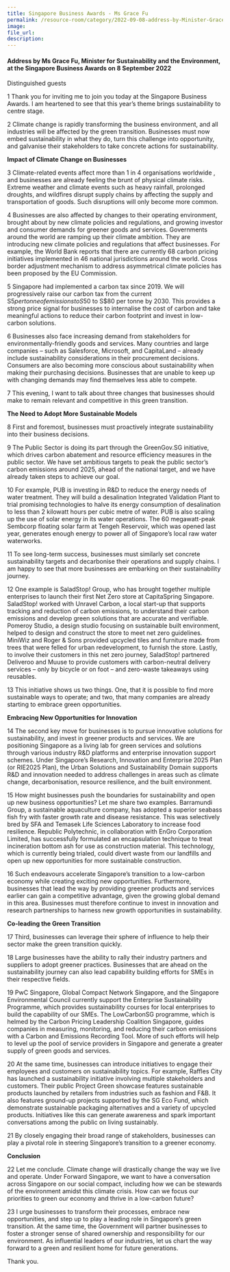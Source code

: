 ```yaml
---  
title: Singapore Business Awards - Ms Grace Fu  
permalink: /resource-room/category/2022-09-08-address-by-Minister-Grace-Fu-at-Singapore-Business-Awards/
image:  
file_url:  
description:  
---  
```


#### Address by Ms Grace Fu, Minister for Sustainability and the Environment, at the Singapore Business Awards on 8 September 2022 

Distinguished guests

1	Thank you for inviting me to join you today at the Singapore Business Awards. I am heartened to see that this year’s theme brings sustainability to centre stage.     

2	Climate change is rapidly transforming the business environment, and all industries will be affected by the green transition. Businesses must now embed sustainability in what they do, turn this challenge into opportunity, and galvanise their stakeholders to take concrete actions for sustainability.    

**Impact of Climate Change on Businesses**

3	Climate-related events affect more than 1 in 4 organisations worldwide , and businesses are already feeling the brunt of physical climate risks. Extreme weather and climate events such as heavy rainfall, prolonged droughts, and wildfires disrupt supply chains by affecting the supply and transportation of goods. Such disruptions will only become more common.   

4	Businesses are also affected by changes to their operating environment, brought about by new climate policies and regulations, and growing investor and consumer demands for greener goods and services. Governments around the world are ramping up their climate ambition. They are introducing new climate policies and regulations that affect businesses. For example, the World Bank reports that there are currently 68 carbon pricing initiatives implemented in 46 national jurisdictions around the world. Cross border adjustment mechanism to address asymmetrical climate policies has been proposed by the EU Commission.   

5	Singapore had implemented a carbon tax since 2019. We will progressively raise our carbon tax from the current S$5 per tonne of emissions to S$50 to S$80 per tonne by 2030. This provides a strong price signal for businesses to internalise the cost of carbon and take meaningful actions to reduce their carbon footprint and invest in low-carbon solutions.   

6	Businesses also face increasing demand from stakeholders for environmentally-friendly goods and services. Many countries and large companies – such as Salesforce, Microsoft, and CapitaLand – already include sustainability considerations in their procurement decisions. Consumers are also becoming more conscious about sustainability when making their purchasing decisions. Businesses that are unable to keep up with changing demands may find themselves less able to compete.   

7	This evening, I want to talk about three changes that businesses should make to remain relevant and competitive in this green transition.   

**The Need to Adopt More Sustainable Models**

8	First and foremost, businesses must proactively integrate sustainability into their business decisions.    

9	The Public Sector is doing its part through the GreenGov.SG initiative, which drives carbon abatement and resource efficiency measures in the public sector. We have set ambitious targets to peak the public sector’s carbon emissions around 2025, ahead of the national target, and we have already taken steps to achieve our goal.   

10	For example, PUB is investing in R&D to reduce the energy needs of water treatment. They will build a desalination Integrated Validation Plant to trial promising technologies to halve its energy consumption of desalination to less than 2 kilowatt hours per cubic metre of water. PUB is also scaling up the use of solar energy in its water operations. The 60 megawatt-peak Sembcorp floating solar farm at Tengeh Reservoir, which was opened last year, generates enough energy to power all of Singapore’s local raw water waterworks.    

11	To see long-term success, businesses must similarly set concrete sustainability targets and decarbonise their operations and supply chains. I am happy to see that more businesses are embarking on their sustainability journey.   

12	One example is SaladStop! Group, who has brought together multiple enterprises to launch their first Net Zero store at CapitaSpring Singapore. SaladStop! worked with Unravel Carbon, a local start-up that supports tracking and reduction of carbon emissions, to understand their carbon emissions and develop green solutions that are accurate and verifiable. Pomeroy Studio, a design studio focusing on sustainable built environment, helped to design and construct the store to meet net zero guidelines. MiniWiz and Roger & Sons provided upcycled tiles and furniture made from trees that were felled for urban redevelopment, to furnish the store. Lastly, to involve their customers in this net zero journey, SaladStop! partnered Deliveroo and Muuse to provide customers with carbon-neutral delivery services – only by bicycle or on foot – and zero-waste takeaways using reusables.    

13	This initiative shows us two things. One, that it is possible to find more sustainable ways to operate; and two, that many companies are already starting to embrace green opportunities.     

**Embracing New Opportunities for Innovation**

14	The second key move for businesses is to pursue innovative solutions for sustainability, and invest in greener products and services. We are positioning Singapore as a living lab for green services and solutions through various industry R&D platforms and enterprise innovation support schemes. Under Singapore’s Research, Innovation and Enterprise 2025 Plan (or RIE2025 Plan), the Urban Solutions and Sustainability Domain supports R&D and innovation needed to address challenges in areas such as climate change, decarbonisation, resource resilience, and the built environment.    

15	How might businesses push the boundaries for sustainability and open up new business opportunities? Let me share two examples.  Barramundi Group, a sustainable aquaculture company, has adopted a superior seabass fish fry with faster growth rate and disease resistance. This was selectively bred by SFA and Temasek Life Sciences Laboratory to increase food resilience. Republic Polytechnic, in collaboration with EnGro Corporation Limited, has successfully formulated an encapsulation technique to treat incineration bottom ash for use as construction material. This technology, which is currently being trialed, could divert waste from our landfills and open up new opportunities for more sustainable construction.   

16	Such endeavours accelerate Singapore’s transition to a low-carbon economy while creating exciting new opportunities. Furthermore, businesses that lead the way by providing greener products and services earlier can gain a competitive advantage, given the growing global demand in this area. Businesses must therefore continue to invest in innovation and research partnerships to harness new growth opportunities in sustainability.    

**Co-leading the Green Transition**

17	Third, businesses can leverage their sphere of influence to help their sector make the green transition quickly.   

18	Large businesses have the ability to rally their industry partners and suppliers to adopt greener practices. Businesses that are ahead on the sustainability journey can also lead capability building efforts for SMEs in their respective fields.       

19	PwC Singapore, Global Compact Network Singapore, and the Singapore Environmental Council currently support the Enterprise Sustainability Programme, which provides sustainability courses for local enterprises to build the capability of our SMEs. The LowCarbonSG programme, which is helmed by the Carbon Pricing Leadership Coalition Singapore, guides companies in measuring, monitoring, and reducing their carbon emissions with a Carbon and Emissions Recording Tool. More of such efforts will help to level up the pool of service providers in Singapore and generate a greater supply of green goods and services.      

20	At the same time, businesses can introduce initiatives to engage their employees and customers on sustainability topics. For example, Raffles City has launched a sustainability initiative involving multiple stakeholders and customers. Their public Project Green showcase features sustainable products launched by retailers from industries such as fashion and F&B. It also features ground-up projects supported by the SG Eco Fund, which demonstrate sustainable packaging alternatives and a variety of upcycled products. Initiatives like this can generate awareness and spark important conversations among the public on living sustainably.   

21	By closely engaging their broad range of stakeholders, businesses can play a pivotal role in steering Singapore’s transition to a greener economy.    

**Conclusion**

22	Let me conclude. Climate change will drastically change the way we live and operate. Under Forward Singapore, we want to have a conversation across Singapore on our social compact, including how we can be stewards of the environment amidst this climate crisis. How can we focus our priorities to green our economy and thrive in a low-carbon future?   

23	I urge businesses to transform their processes, embrace new opportunities, and step up to play a leading role in Singapore’s green transition. At the same time, the Government will partner businesses to foster a stronger sense of shared ownership and responsibility for our environment. As influential leaders of our industries, let us chart the way forward to a green and resilient home for future generations.    

Thank you.   

